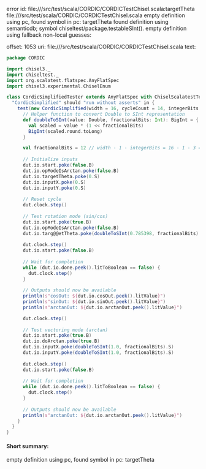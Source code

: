 error id: file://<WORKSPACE>/src/test/scala/CORDIC/CORDICTestChisel.scala:targetTheta
file://<WORKSPACE>/src/test/scala/CORDIC/CORDICTestChisel.scala
empty definition using pc, found symbol in pc: targetTheta
found definition using semanticdb; symbol chiseltest/package.testableSInt().
empty definition using fallback
non-local guesses:

offset: 1053
uri: file://<WORKSPACE>/src/test/scala/CORDIC/CORDICTestChisel.scala
text:
```scala
package CORDIC

import chisel3._
import chiseltest._
import org.scalatest.flatspec.AnyFlatSpec
import chisel3.experimental.ChiselEnum

class CordicSimplifiedTester extends AnyFlatSpec with ChiselScalatestTester {
  "CordicSimplified" should "run without asserts" in {
    test(new CordicSimplified(width = 16, cycleCount = 14, integerBits = 3)) { dut =>
      // Helper function to convert Double to SInt representation
      def doubleToSInt(value: Double, fractionalBits: Int): BigInt = {
        val scaled = value * (1 << fractionalBits)
        BigInt(scaled.round.toLong)
      }

      val fractionalBits = 12 // width - 1 - integerBits = 16 - 1 - 3 = 12
      
      // Initialize inputs
      dut.io.start.poke(false.B)
      dut.io.opModeIsArctan.poke(false.B)
      dut.io.targetTheta.poke(0.S)
      dut.io.inputX.poke(0.S)
      dut.io.inputY.poke(0.S)
      
      // Reset cycle
      dut.clock.step()
      
      // Test rotation mode (sin/cos)
      dut.io.start.poke(true.B)
      dut.io.opModeIsArctan.poke(false.B)
      dut.io.targ@@etTheta.poke(doubleToSInt(0.785398, fractionalBits).S) // ~π/4 (45 degrees)
      
      dut.clock.step()
      dut.io.start.poke(false.B)
      
      // Wait for completion
      while (dut.io.done.peek().litToBoolean == false) {
        dut.clock.step()
      }
      
      // Outputs should now be available
      println(s"cosOut: ${dut.io.cosOut.peek().litValue}")
      println(s"sinOut: ${dut.io.sinOut.peek().litValue}")
      println(s"arctanOut: ${dut.io.arctanOut.peek().litValue}")

      dut.clock.step()
      
      // Test vectoring mode (arctan)
      dut.io.start.poke(true.B)
      dut.io.doArctan.poke(true.B)
      dut.io.inputX.poke(doubleToSInt(1.0, fractionalBits).S)
      dut.io.inputY.poke(doubleToSInt(1.0, fractionalBits).S)
      
      dut.clock.step()
      dut.io.start.poke(false.B)
      
      // Wait for completion
      while (dut.io.done.peek().litToBoolean == false) {
        dut.clock.step()
      }
      
      // Outputs should now be available
      println(s"arctanOut: ${dut.io.arctanOut.peek().litValue}")
    }
  }
}
```


#### Short summary: 

empty definition using pc, found symbol in pc: targetTheta